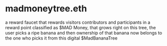 # madmoneytree.eth
a reward faucet that rewards visitors contributors and participants in a reward point classified as $MAD Money, that grows right on this tree, the user picks a ripe banana and then ownership of that banana now belongs to the one who picks it from this digital $MadBananaTree
